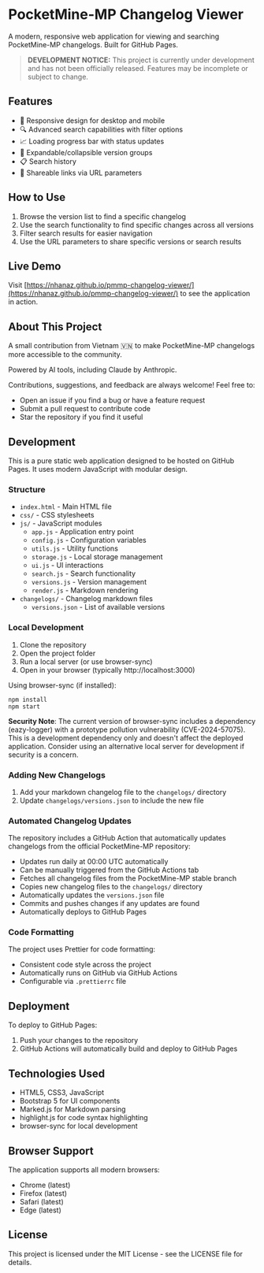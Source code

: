 # PocketMine-MP Changelog Viewer

A modern, responsive web application for viewing and searching PocketMine-MP changelogs. Built for GitHub Pages.

> **DEVELOPMENT NOTICE:** This project is currently under development and has not been officially released. Features may be incomplete or subject to change.

## Features

- 📱 Responsive design for desktop and mobile
- 🔍 Advanced search capabilities with filter options
- 📈 Loading progress bar with status updates
- 🔄 Expandable/collapsible version groups
- 📋 Search history
- 🔗 Shareable links via URL parameters

## How to Use

1. Browse the version list to find a specific changelog
2. Use the search functionality to find specific changes across all versions
3. Filter search results for easier navigation
4. Use the URL parameters to share specific versions or search results

## Live Demo

Visit [https://nhanaz.github.io/pmmp-changelog-viewer/](https://nhanaz.github.io/pmmp-changelog-viewer/) to see the application in action.

## About This Project

A small contribution from Vietnam 🇻🇳 to make PocketMine-MP changelogs more accessible to the community.

Powered by AI tools, including Claude by Anthropic.

Contributions, suggestions, and feedback are always welcome! Feel free to:

- Open an issue if you find a bug or have a feature request
- Submit a pull request to contribute code
- Star the repository if you find it useful

## Development

This is a pure static web application designed to be hosted on GitHub Pages. It uses modern JavaScript with modular design.

### Structure

- `index.html` - Main HTML file
- `css/` - CSS stylesheets
- `js/` - JavaScript modules
    - `app.js` - Application entry point
    - `config.js` - Configuration variables
    - `utils.js` - Utility functions
    - `storage.js` - Local storage management
    - `ui.js` - UI interactions
    - `search.js` - Search functionality
    - `versions.js` - Version management
    - `render.js` - Markdown rendering
- `changelogs/` - Changelog markdown files
    - `versions.json` - List of available versions

### Local Development

1. Clone the repository
2. Open the project folder
3. Run a local server (or use browser-sync)
4. Open in your browser (typically http://localhost:3000)

Using browser-sync (if installed):

```
npm install
npm start
```

**Security Note**: The current version of browser-sync includes a dependency (eazy-logger) with a prototype pollution vulnerability (CVE-2024-57075). This is a development dependency only and doesn't affect the deployed application. Consider using an alternative local server for development if security is a concern.

### Adding New Changelogs

1. Add your markdown changelog file to the `changelogs/` directory
2. Update `changelogs/versions.json` to include the new file

### Automated Changelog Updates

The repository includes a GitHub Action that automatically updates changelogs from the official PocketMine-MP repository:

- Updates run daily at 00:00 UTC automatically
- Can be manually triggered from the GitHub Actions tab
- Fetches all changelog files from the PocketMine-MP stable branch
- Copies new changelog files to the `changelogs/` directory
- Automatically updates the `versions.json` file
- Commits and pushes changes if any updates are found
- Automatically deploys to GitHub Pages

### Code Formatting

The project uses Prettier for code formatting:

- Consistent code style across the project
- Automatically runs on GitHub via GitHub Actions
- Configurable via `.prettierrc` file

## Deployment

To deploy to GitHub Pages:

1. Push your changes to the repository
2. GitHub Actions will automatically build and deploy to GitHub Pages

## Technologies Used

- HTML5, CSS3, JavaScript
- Bootstrap 5 for UI components
- Marked.js for Markdown parsing
- highlight.js for code syntax highlighting
- browser-sync for local development

## Browser Support

The application supports all modern browsers:

- Chrome (latest)
- Firefox (latest)
- Safari (latest)
- Edge (latest)

## License

This project is licensed under the MIT License - see the LICENSE file for details.
